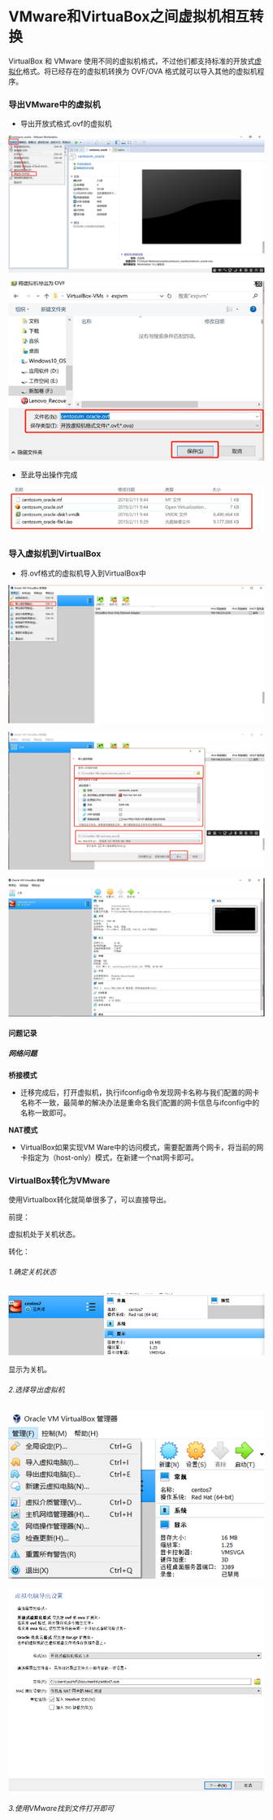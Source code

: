 # VMware和VirtuaBox之间虚拟机相互转换

 VirtualBox 和 VMware 使用不同的虚拟机格式，不过他们都支持标准的开放式[虚拟化](https://so.csdn.net/so/search?q=虚拟化&spm=1001.2101.3001.7020)格式。将已经存在的虚拟机转换为 OVF/OVA 格式就可以导入其他的虚拟机程序。

### 导出VMware中的虚拟机

- 导出开放式格式.ovf的虚拟机

![image](img/VMware和VirtuaBox之间虚拟机相互转换/91de4163fdc33408e69e35ec360af6b1.jpeg)

![image.png](img/VMware和VirtuaBox之间虚拟机相互转换/8c569d250d93885b89c347f572f55e4f.png)

- 至此导出操作完成

![image.png](img/VMware和VirtuaBox之间虚拟机相互转换/46eebeb37fced6a4ea0eee1bfa3ccda8.png)

### 导入虚拟机到VirtualBox

- 将.ovf格式的虚拟机导入到VirtualBox中

![image](img/VMware和VirtuaBox之间虚拟机相互转换/f928a0eda7f81f14155f346cb125ddc3.jpeg)

![image](img/VMware和VirtuaBox之间虚拟机相互转换/28fd917f2667bb1462788d01b04b0d9a.jpeg)

![image](img/VMware和VirtuaBox之间虚拟机相互转换/3f22abfa01c6bec138be1dfb453faf68.jpeg)

#### 问题记录

##### 网络问题

**桥接模式**

- 迁移完成后，打开虚拟机，执行ifconfig命令发现网卡名称与我们配置的网卡名称不一致，最简单的解决办法是重命名我们配置的网卡信息与ifconfig中的名称一致即可。

**NAT模式**

- VirtualBox如果实现VM Ware中的访问模式，需要配置两个网卡，将当前的网卡指定为（host-only）模式，在新建一个nat网卡即可。

### VirtualBox转化为VMware

使用Virtualbox转化就简单很多了，可以直接导出。

前提：

 虚拟机处于关机状态。

转化：

###### 1.确定关机状态

![外链图片转存失败,源站可能有防盗链机制,建议将图片保存下来直接上传(img-dc5iuRKn-1622539852458)](img/VMware和VirtuaBox之间虚拟机相互转换/df184777e4bac37928aec146800a74e3.png)

显示为关机。

###### 2.选择导出虚拟机

![image-20210601110819242](img/VMware和VirtuaBox之间虚拟机相互转换/7f07a70828af0e8701034054e15fc83d.png)

![image-20210601111023628](img/VMware和VirtuaBox之间虚拟机相互转换/5c54225b4f1c14fc34608c1d35fcd5f0.png)

###### 3.使用VMware找到文件打开即可
